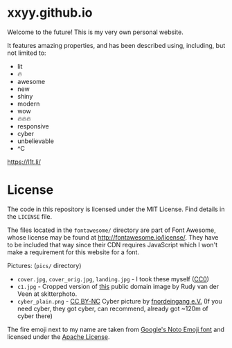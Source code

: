 xxyy.github.io
===============

Welcome to the future! This is my very own personal website. 

It features amazing properties, and has been described using, including, but not limited to:

 * lit
 * 🔥
 * awesome
 * new
 * shiny
 * modern
 * wow
 * 🔥🔥🔥
 * responsive
 * cyber
 * unbelievable
 * ^C

https://l1t.li/

License
========

The code in this repository is licensed under the MIT License.
Find details in the `LICENSE` file.
 
The files located in the `fontawesome/` directory
are part of Font Awesome, whose license may be found
at http://fontawesome.io/license/. They have to be
included that way since their CDN requires JavaScript
which I won't make a requirement for this website
for a font.

Pictures: (`pics/` directory)

 * `cover.jpg`, `cover_orig.jpg`, `landing.jpg` - 
   I took these myself ([CC0](https://creativecommons.org/publicdomain/zero/1.0/))
 * `c1.jpg` - Cropped version of [this](https://skitterphoto.com/photos/528/birds-in-orange)
   public domain image by Rudy van der Veen at skitterphoto.
 * `cyber_plain.png` - [CC BY-NC](https://creativecommons.org/licenses/by-nc/4.0/) Cyber picture by <a href="https://cyber.equipment/">fnordeingang e.V.</a> (If you need cyber, they got cyber, can recommend, already got ~120m of cyber there)

The fire emoji next to my name are taken from <a href="https://github.com/googlei18n/noto-emoji">Google's Noto Emoji font</a> and licensed under the <a href="https://github.com/googlei18n/noto-emoji#license">Apache License</a>.
